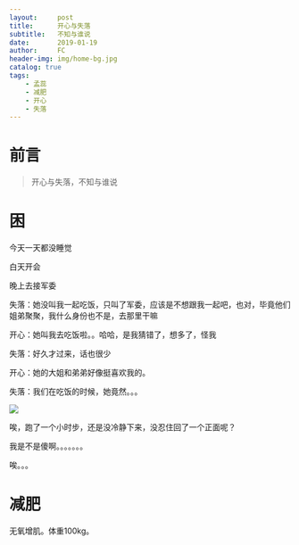 ```yaml
---
layout:     post
title:      开心与失落
subtitle:   不知与谁说
date:       2019-01-19
author:     FC
header-img: img/home-bg.jpg
catalog: true
tags:
    - 孟蕊
    - 减肥
    - 开心
    - 失落
---
```



# 前言

>开心与失落，不知与谁说


# 困

今天一天都没睡觉

白天开会

晚上去接军委

失落：她没叫我一起吃饭，只叫了军委，应该是不想跟我一起吧，也对，毕竟他们姐弟聚聚，我什么身份也不是，去那里干嘛

开心：她叫我去吃饭啦。。哈哈，是我猜错了，想多了，怪我

失落：好久才过来，话也很少

开心：她的大姐和弟弟好像挺喜欢我的。

失落：我们在吃饭的时候，她竟然。。。

![](https://fengcongbacchus.github.io/img/shiluo2.jpg)

唉，跑了一个小时步，还是没冷静下来，没忍住回了一个正面呢？

我是不是傻啊。。。。。。。

唉。。。


# 减肥

无氧增肌。体重100kg。

